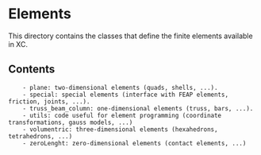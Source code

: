 # Elements

This directory contains the classes that define the finite elements available in XC. 

## Contents

		- plane: two-dimensional elements (quads, shells, ...).
		- special: special elements (interface with FEAP elements, friction, joints, ...).
		- truss_beam_column: one-dimensional elements (truss, bars, ...).
		- utils: code useful for element programming (coordinate transformations, gauss models, ...)
		- volumentric: three-dimensional elements (hexahedrons, tetrahedrons, ...)
		- zeroLenght: zero-dimensional elements (contact elements, ...)
